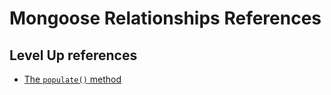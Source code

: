 <h1>
  <span class="headline">Mongoose Relationships</span>
  <span class="subhead">References</span>
</h1>

## Level Up references

- [The `populate()` method](https://mongoosejs.com/docs/populate.html#population)
